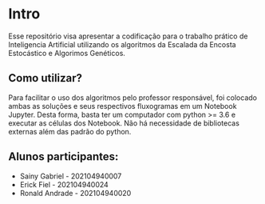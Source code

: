 # Intro

Esse repositório visa apresentar a codificação para o trabalho prático de Inteligencia Artificial utilizando os algoritmos da Escalada da Encosta Estocástico e Algorimos Genéticos.

## Como utilizar?

Para facilitar o uso dos algoritmos pelo professor responsável, foi colocado ambas as soluções e seus respectivos fluxogramas em um Notebook Jupyter. Desta forma, basta ter um computador com python >= 3.6 e executar as células dos Notebook. Não há necessidade de bibliotecas externas além das padrão do python.


## Alunos participantes:
  * Sainy Gabriel  -     202104940007
  * Erick Fiel     -     202104940024
  * Ronald Andrade -     202104940020
